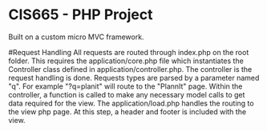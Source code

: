 CIS665 - PHP Project
======
Built on a custom micro MVC framework.

#Request Handling
All requests are routed through index.php on the root folder.  This requires the application/core.php file which instantiates the Controller class defined in application/controller.php.  The controller is the request handling is done.  Requests types are parsed by a parameter named "q".  For example "?q=planit" will route to the "PlannIt" page.  Within the controller, a function is called to make any necessary model calls to get data required for the view.  The application/load.php handles the routing to the view php page.  At this step, a header and footer is included with the view.
